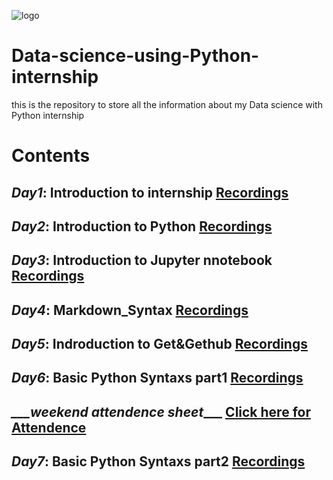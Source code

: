![logo](https://www.fiesttech.com/wp-content/uploads/2020/10/data-science-with-python.png)
# Data-science-using-Python-internship
this is the repository to store all the information about  my Data science with Python internship
# Contents
## ***___Day1___***: Introduction to internship [Recordings](https://transcripts.gotomeeting.com/#/s/0321a7229932e2544f8b00d34c74dc377cfe856fcdebb07b8fd50a47bf150a40)
## ***___Day2___***: Introduction to Python [Recordings](https://transcripts.gotomeeting.com/#/s/9663bb766291798f6a23306fa3bdffc600d82b6eece69d4baedf2ddb23eac759)
## ***___Day3___***: Introduction to Jupyter nnotebook [Recordings](https://transcripts.gotomeeting.com/#/s/9dda8ac6d4b85b1fd06b087e8001ec3bb51bafc9f68f7e96996658aaadf767c6)
## ***___Day4___***: Markdown_Syntax [Recordings](https://transcripts.gotomeeting.com/#/s/fd36cbc9d6a8b615c267b6f442a450de82b5c2162448da9a741a132fe752ce19)
## ***___Day5___***: Indroduction to Get&Gethub [Recordings](https://transcripts.gotomeeting.com/#/s/92f5635805d7e3451d4a79ce984f3118e955e3e8929c51e632f9cbc87fee4533)
## ***___Day6___***: Basic Python Syntaxs part1 [Recordings](https://transcripts.gotomeeting.com/#/s/690197bfecf7d4018fba26d780871215ea988d8bef095e721ea494464c0efe71)
## ***___weekend attendence sheet***___ [Click here for Attendence](https://docs.google.com/spreadsheets/d/1jGqff5PyL53ukZL3z8_6NjaKkoNcg93M92Mouf8bKrI/edit?usp=sharing)
## ***___Day7___***: Basic Python Syntaxs part2 [Recordings](https://youtu.be/X5mPhddbLL8)
